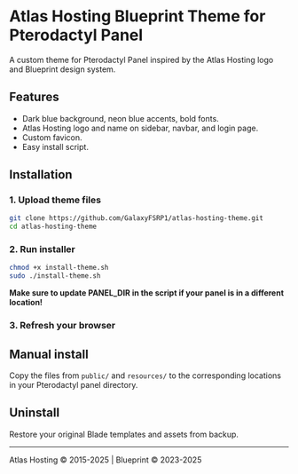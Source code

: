 # Atlas Hosting Blueprint Theme for Pterodactyl Panel

A custom theme for Pterodactyl Panel inspired by the Atlas Hosting logo and Blueprint design system.

## Features
- Dark blue background, neon blue accents, bold fonts.
- Atlas Hosting logo and name on sidebar, navbar, and login page.
- Custom favicon.
- Easy install script.

## Installation

### 1. Upload theme files
```sh
git clone https://github.com/GalaxyFSRP1/atlas-hosting-theme.git
cd atlas-hosting-theme
```

### 2. Run installer
```sh
chmod +x install-theme.sh
sudo ./install-theme.sh
```

**Make sure to update PANEL_DIR in the script if your panel is in a different location!**

### 3. Refresh your browser

## Manual install
Copy the files from `public/` and `resources/` to the corresponding locations in your Pterodactyl panel directory.

## Uninstall
Restore your original Blade templates and assets from backup.

---

Atlas Hosting © 2015-2025 | Blueprint © 2023-2025